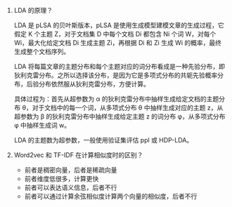 1. LDA 的原理？

    LDA 是 pLSA 的贝叶斯版本，pLSA 是使用生成模型建模文章的生成过程，它假定 K 个主题 Z，对于文档集 D 中每个文档 Di 都包含 Ni 个词 W，对每个 Wi，最大化给定文档 Di 生成主题 Zi，再根据 Di 和 Zi 生成 Wi 的概率，最终生成整个文档序列。

    LDA 将每篇文章的主题分布和每个主题对应的词分布看成是一种先验分布，即狄利克雷分布。之所以选择该分布，是因为它是多项式分布的共轭先验概率分布，后验分布依然服从狄利克雷分布，方便计算。

    具体过程为：首先从超参数为 α 的狄利克雷分布中抽样生成给定文档的主题分布 θ，对于文档中的每一个词，从多项式分布 θ 中抽样生成对应的主题 z，从超参数为 β 的狄利克雷分布中抽样生成给定主题 z 的词分布 φ，从多项式分布 φ 中抽样生成词 w。

    LDA 的主题数为超参数，一般使用验证集评估 ppl 或 HDP-LDA。
    
2. Word2vec 和 TF-IDF 在计算相似度时的区别？

    - 前者是稠密向量，后者是稀疏向量
    - 前者维度低很多，计算更快
    - 前者可以表达语义信息，后者不行
    - 前者可以通过计算余弦相似度计算两个向量的相似度，后者不行
